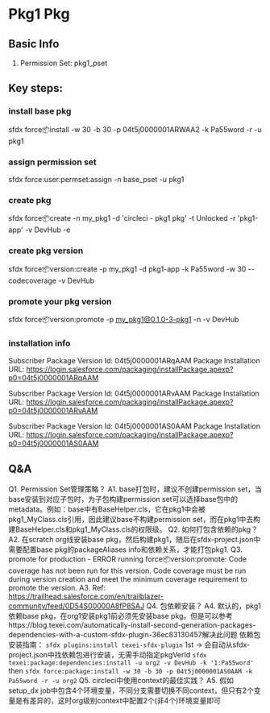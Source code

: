 # Pkg1 Pkg
## Basic Info
1. Permission Set: pkg1_pset
## Key steps:
### install base pkg
sfdx force:package:install -w 30 -b 30 -p 04t5j0000001ARWAA2 -k Pa55word -r -u pkg1
### assign permission set
sfdx force:user:permset:assign -n base_pset -u pkg1
### create pkg
sfdx force:package:create -n my_pkg1 -d 'circleci - pkg1 pkg' -t Unlocked -r 'pkg1-app' -v DevHub -e
### create pkg version
sfdx force:package:version:create -p my_pkg1 -d pkg1-app -k Pa55word -w 30 --codecoverage -v DevHub
### promote your pkg version
sfdx force:package:version:promote -p my_pkg1@0.1.0-3-pkg1 -n -v DevHub
### installation info
<!-- v1.0 -->
Subscriber Package Version Id: 04t5j0000001ARqAAM
Package Installation URL: https://login.salesforce.com/packaging/installPackage.apexp?p0=04t5j0000001ARqAAM
<!-- v2.0 add test class -->
Subscriber Package Version Id: 04t5j0000001ARvAAM
Package Installation URL: https://login.salesforce.com/packaging/installPackage.apexp?p0=04t5j0000001ARvAAM
<!-- v3.0 specify codecoverage for promotion -->
Subscriber Package Version Id: 04t5j0000001AS0AAM
Package Installation URL: https://login.salesforce.com/packaging/installPackage.apexp?p0=04t5j0000001AS0AAM
## Q&A
Q1. Permission Set管理策略？
A1. base打包时，建议不创建permission set，当base安装到对应子包时，为子包构建permission set可以选择base包中的metadata。例如：base中有BaseHelper.cls，它在pkg1中会被pkg1_MyClass.cls引用，因此建议base不构建permission set，而在pkg1中去构建BaseHelper.cls和pkg1_MyClass.cls的权限级。
Q2. 如何打包含依赖的pkg？
A2. 在scratch org线安装base pkg，然后构建pkg1，随后在sfdx-project.json中需要配置base pkg的packageAliases info和依赖关系，才能打包pkg1.
Q3. promote for production - ERROR running force:package:version:promote:  Code coverage has not been run for this version.  Code coverage must be run during version creation and meet the minimum coverage requirement to promote the version.
A3. Ref: https://trailhead.salesforce.com/en/trailblazer-community/feed/0D54S00000A8fP8SAJ
Q4. 包依赖安装？
A4. 默认的，pkg1依赖base pkg，在org1安装pkg1前必须先安装base pkg。但是可以参考https://blog.texei.com/automatically-install-second-generation-packages-dependencies-with-a-custom-sfdx-plugin-36ec83130457解决此问题
依赖包安装指南：
`sfdx plugins:install texei-sfdx-plugin`
1st -> 会自动从sfdx-project.json中找依赖包进行安装，无需手动指定pkgVerId
`sfdx texei:package:dependencies:install -u org2 -v DevHub -k '1:Pa55word'`
then
`sfdx force:package:install -w 30 -b 30 -p 04t5j0000001AS0AAM -k Pa55word -r -u org2`
Q5. circleci中使用context的最佳实践？
A5. 假如setup_dx job中包含4个环境变量，不同分支需要切换不同context，但只有2个变量是有差异的，这时org级别context中配置2个(非4个)环境变量即可
